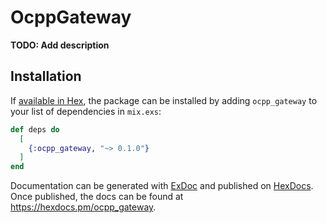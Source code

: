 # OcppGateway

**TODO: Add description**

## Installation

If [available in Hex](https://hex.pm/docs/publish), the package can be installed
by adding `ocpp_gateway` to your list of dependencies in `mix.exs`:

```elixir
def deps do
  [
    {:ocpp_gateway, "~> 0.1.0"}
  ]
end
```

Documentation can be generated with [ExDoc](https://github.com/elixir-lang/ex_doc)
and published on [HexDocs](https://hexdocs.pm). Once published, the docs can
be found at <https://hexdocs.pm/ocpp_gateway>.

